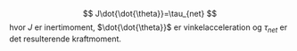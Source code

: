 $$
J\dot{\dot{\theta}}=\tau_{net}
$$
hvor $J$ er inertimoment, $\dot{\dot{\theta}}$ er vinkelacceleration og $\tau_{net}$ er det resulterende kraftmoment.